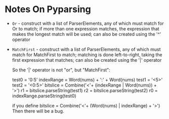 # Notes On Pyparsing

- ``Or`` - construct with a list of ParserElements, any of which must
  match for Or to match; if more than one expression matches, the
  expression that makes the longest match will be used; can also
  be created using the '^' operator

- ``MatchFirst`` - construct with a list of ParserElements, any of
  which must match for MatchFirst to match; matching is done
  left-to-right, taking the first expression that matches; can
  also be created using the '|' operator
  
  So the '|' operator is not "or", but "MatchFirst":
  
  test0 = '0:5'
  indexRange = Word(nums) + ':' + Word(nums)
  test1 = '<5>'
  test2 = '<0:5>'
  bitslice = Combine('<'+ (indexRange | Word(nums)) + '>')
  r1 = bitslice.parseString(test1)
  r2 = bitslice.parseString(test2)
  r0 = indexRange.parseString(test0)
  
  if you define
  bitslice = Combine('<'+ (Word(nums) | indexRange) + '>')
  Then there will be a bug.
